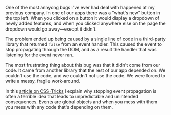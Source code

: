 <!--
{
  "layout": "article",
  "title": "The Dangers of Stopping Event Propagation",
  "date": "2014-05-20T06:32:55-07:00",
  "tags": [
    "JavaScript",
    "HTML"
  ]
}
-->

One of the most annyong bugs I've ever had deal with happened at my previous company. In one of our apps there was a "what's new" button in the top left. When you clicked on a button it would display a dropdown of newly added features, and when you clicked anywhere else on the page the dropdown would go away&mdash;execpt it didn't.

The problem ended up being caused by a single line of code in a third-party library that returned `false` from an event handler. This caused the event to stop propagating through the DOM, and as a result the handler that was listening for the event never ran.

The most frustrating thing about this bug was that it didn't come from our code. It came from another library that the rest of our app depended on. We couldn't use the code, and we couldn't not use the code. We were forced to write a messy, fragile work-around.

In this [article on CSS-Tricks](http://css-tricks.com/dangers-stopping-event-propagation/) I explain why stopping event propagation is often a terrible idea that leads to unpredictable and unintended consequences. Events are global objects and when you mess with them you mess with any code that's depending on them.
